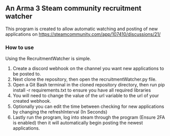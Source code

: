 ## An Arma 3 Steam community recruitment watcher

This program is created to allow automatic watching and posting of new applications on https://steamcommunity.com/app/107410/discussions/21/

### How to use

Using the RecruitmentWatcher is simple.
1. Create a discord webhook on the channel you want new applications to be posted to.
2. Next clone the repository, then open the recruitmentWatcher.py file.
3. Open a Git Bash terminal in the cloned repository directory, then run pip install -r requirements.txt to ensure you have all required libraries
4. You will need to change the value of the url variable to the url of your created webhook.
5. Optionally you can edit the time between checking for new applications by changing the refreshInterval (In Seconds)
6. Lastly run the program, log into steam through the program (Ensure 2FA is enabled) then it will automatically begin posting the newest applications.
